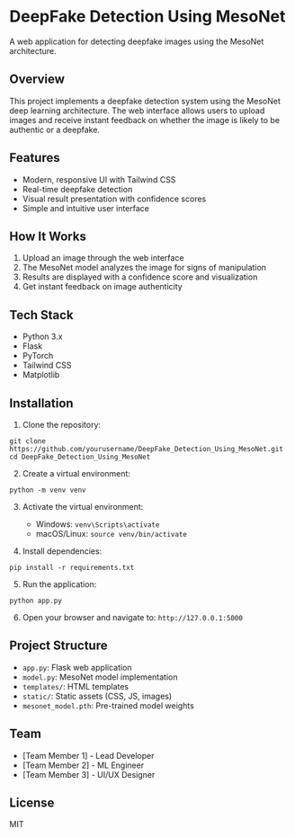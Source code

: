 # DeepFake Detection Using MesoNet

A web application for detecting deepfake images using the MesoNet architecture.

## Overview

This project implements a deepfake detection system using the MesoNet deep learning architecture. The web interface allows users to upload images and receive instant feedback on whether the image is likely to be authentic or a deepfake.

## Features

- Modern, responsive UI with Tailwind CSS
- Real-time deepfake detection
- Visual result presentation with confidence scores
- Simple and intuitive user interface

## How It Works

1. Upload an image through the web interface
2. The MesoNet model analyzes the image for signs of manipulation
3. Results are displayed with a confidence score and visualization
4. Get instant feedback on image authenticity

## Tech Stack

- Python 3.x
- Flask
- PyTorch
- Tailwind CSS
- Matplotlib

## Installation

1. Clone the repository:
```
git clone https://github.com/yourusername/DeepFake_Detection_Using_MesoNet.git
cd DeepFake_Detection_Using_MesoNet
```

2. Create a virtual environment:
```
python -m venv venv
```

3. Activate the virtual environment:
   - Windows: `venv\Scripts\activate`
   - macOS/Linux: `source venv/bin/activate`

4. Install dependencies:
```
pip install -r requirements.txt
```

5. Run the application:
```
python app.py
```

6. Open your browser and navigate to: `http://127.0.0.1:5000`

## Project Structure

- `app.py`: Flask web application
- `model.py`: MesoNet model implementation
- `templates/`: HTML templates
- `static/`: Static assets (CSS, JS, images)
- `mesonet_model.pth`: Pre-trained model weights

## Team

- [Team Member 1] - Lead Developer
- [Team Member 2] - ML Engineer
- [Team Member 3] - UI/UX Designer

## License

MIT

